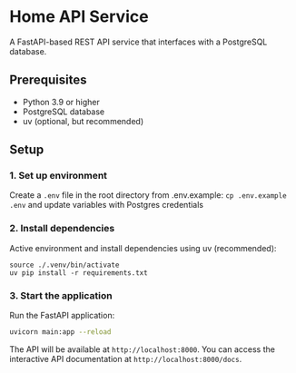 # Home API Service

A FastAPI-based REST API service that interfaces with a PostgreSQL database.

## Prerequisites

- Python 3.9 or higher
- PostgreSQL database
- uv (optional, but recommended)

## Setup

### 1. Set up environment

Create a `.env` file in the root directory from .env.example: `cp .env.example .env` and update variables with Postgres credentials 

### 2. Install dependencies

Active environment and install dependencies using uv (recommended):
```
source ./.venv/bin/activate
uv pip install -r requirements.txt
```

### 3. Start the application

Run the FastAPI application:
```bash
uvicorn main:app --reload
```

The API will be available at `http://localhost:8000`. You can access the interactive API documentation at `http://localhost:8000/docs`.
